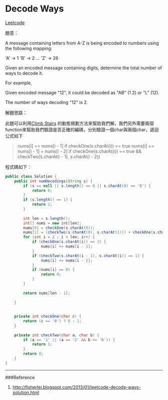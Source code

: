 # Decode Ways

[Leetcode](https://leetcode.com/problems/decode-ways/)

題意：

A message containing letters from A-Z is being encoded to numbers using the following mapping:

'A' -> 1
'B' -> 2
...
'Z' -> 26

Given an encoded message containing digits, determine the total number of ways to decode it.

For example,

Given encoded message "12", it could be decoded as "AB" (1 2) or "L" (12).

The number of ways decoding "12" is 2.


解題思路：

此題可以利用[Climb Stairs]() 的動態規劃方法來幫助我們解，我們另外需要兩個function來幫助我們驗證是否正確的編碼，分別驗證一個char與兩個char，遞迴公式如下

>nums[i] += nums[i - 1] if checkOne(s.charAt(i)) == true
>nums[i] += nums[i - 1] + nums[i - 2] if checkOne(s.charAt(i)) == true && checkTwo(s.charAt(i - 1), s.charAt(i - 2))

程式碼如下：

```java
public class Solution {
    public int numDecodings(String s) {
        if (s == null || s.length() == 0 || s.charAt(0) == '0') {
            return 0;
        }
        if (s.length() == 1) {
            return 1;
        }
        
        int len = s.length();
        int[] nums = new int[len];
        nums[0] = checkOne(s.charAt(0));
        nums[1] = (checkTwo(s.charAt(0), s.charAt(1))) + checkOne(s.charAt(1)) * nums[0];
        for (int i = 2 ; i < len; i++) {
            if (checkOne(s.charAt(i)) == 1) {
                nums[i] += nums[i - 1];
            }
            if (checkTwo(s.charAt(i - 1), s.charAt(i)) == 1) {
                nums[i] += nums[i - 2];
            }
            if (nums[i] == 0) {
                return 0;
            }
        }
        
        return nums[len - 1];
        
    }
    
    
    private int checkOne(char c) {
        return (c == '0') ? 0 : 1;
    }
    
    private int checkTwo(char a, char b) {
        if (a == '1' || (a == '2' && b <= '6')) {
            return 1;
        }
        return 0;
    }
}
```
---
###Reference
1. http://fisherlei.blogspot.com/2013/01/leetcode-decode-ways-solution.html